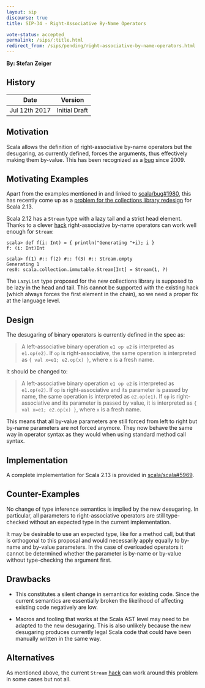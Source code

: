 ```yaml
---
layout: sip
discourse: true
title: SIP-34 - Right-Associative By-Name Operators

vote-status: accepted
permalink: /sips/:title.html
redirect_from: /sips/pending/right-associative-by-name-operators.html
---
```


**By: Stefan Zeiger**

## History

| Date          | Version       |
|---------------|---------------|
| Jul 12th 2017 | Initial Draft |

## Motivation

Scala allows the definition of right-associative by-name operators but the desugaring, as
currently defined, forces the arguments, thus effectively making them by-value. This has
been recognized as a [bug](https://github.com/scala/bug/issues/1980) since 2009.

## Motivating Examples

Apart from the examples mentioned in and linked to [scala/bug#1980](https://github.com/scala/bug/issues/1980),
this has recently come up as a [problem for the collections library redesign](https://github.com/scala/collection-strawman/issues/127)
for Scala 2.13.

Scala 2.12 has a `Stream` type with a lazy tail and a strict head element. Thanks to a clever
[hack](https://github.com/scala/scala/blob/9ab72a204ff3070ffabc3c06f3d381999da43fcd/src/library/scala/collection/immutable/Stream.scala#L1115-L1133)
right-associative by-name operators can work well enough for `Stream`:

    scala> def f(i: Int) = { println("Generating "+i); i }
    f: (i: Int)Int

    scala> f(1) #:: f(2) #:: f(3) #:: Stream.empty
    Generating 1
    res0: scala.collection.immutable.Stream[Int] = Stream(1, ?)

The `LazyList` type proposed for the new collections library is supposed to be lazy in the head and tail.
This cannot be supported with the existing hack (which always forces the first element in the chain), so we need
a proper fix at the language level.

## Design

The desugaring of binary operators is currently defined in the spec as:

> A left-associative binary
> operation `e1 op e2` is interpreted as `e1.op(e2)`. If `op` is
> right-associative, the same operation is interpreted as
> `{ val x=e1; e2.op(x) }`, where `x` is a fresh name.

It should be changed to:

> A left-associative binary
> operation `e1 op e2` is interpreted as `e1.op(e2)`. If `op` is
> right-associative and its parameter is passed by name, the same operation is interpreted as
> `e2.op(e1)`. If `op` is right-associative and its parameter is passed by value,
> it is interpreted as `{ val x=e1; e2.op(x) }`, where `x` is a fresh name.

This means that all by-value parameters are still forced from left to right but by-name
parameters are not forced anymore. They now behave the same way in operator syntax as they
would when using standard method call syntax.

## Implementation

A complete implementation for Scala 2.13 is provided in [scala/scala#5969](https://github.com/scala/scala/pull/5969).

## Counter-Examples

No change of type inference semantics is implied by the new desugaring. In particular, all parameters to
right-associative operators are still type-checked without an expected type in the current implementation.

It may be desirable to use an expected type, like for a method call, but that is orthogonal to this proposal
and would necessarily apply equally to by-name and by-value parameters. In the case of overloaded
operators it cannot be determined whether the parameter is by-name or by-value without type-checking the
argument first.

## Drawbacks

- This constitutes a silent change in semantics for existing code. Since the current semantics are essentially
  broken the likelihood of affecting existing code negatively are low.

- Macros and tooling that works at the Scala AST level may need to be adapted to the new desugaring. This is also
  unlikely because the new desugaring produces currently legal Scala code that could have been manually written in
  the same way.

## Alternatives

As mentioned above, the current `Stream`
[hack](https://github.com/scala/scala/blob/9ab72a204ff3070ffabc3c06f3d381999da43fcd/src/library/scala/collection/immutable/Stream.scala#L1115-L1133)
can work around this problem in some cases but not all.
